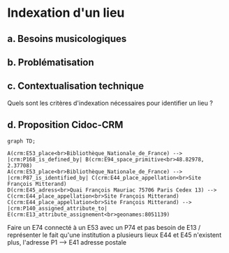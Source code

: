 # Indexation d'un lieu

## a. Besoins musicologiques

## b. Problématisation 

## c. Contextualisation technique

Quels sont les critères d'indexation nécessaires pour identifier un lieu ? 

## d. Proposition Cidoc-CRM

```mermaid
graph TD;

A(crm:E53_place<br>Bibliothèque_Nationale_de_France) --> |crm:P168_is_defined_by| B(crm:E94_space_primitive<br>48.82978, 2.37708)
A(crm:E53_place<br>Bibliothèque_Nationale_de_France) --> |crm:P87_is_identified_by| C(crm:E44_place_appellation<br>Site François Mitterand)
D(crm:E45_adress<br>Quai François Mauriac 75706 Paris Cedex 13) --> C(crm:E44_place_appellation<br>Site François Mitterand)
C(crm:E44_place_appellation<br>Site François Mitterand) --> |crm:P140_assigned_attribute_to| E(crm:E13_attribute_assignement<br>geonames:8051139)

```

Faire un E74 connecté à un E53 avec un P74 et pas besoin de E13 / représenter le fait qu'une institution a plusieurs lieux
E44 et E45 n'existent plus, l'adresse P1 --> E41 adresse postale

